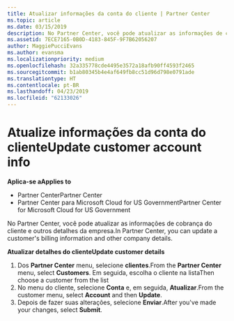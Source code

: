 ```yaml
---
title: Atualizar informações da conta do cliente | Partner Center
ms.topic: article
ms.date: 03/15/2019
description: No Partner Center, você pode atualizar as informações de cobrança do cliente e outros detalhes da empresa.
ms.assetid: 7ECE7165-0B0D-4183-845F-9F7B62056207
author: MaggiePucciEvans
ms.author: evansma
ms.localizationpriority: medium
ms.openlocfilehash: 32a335778cde4495e3572a18afb90ff4593f2465
ms.sourcegitcommit: b1ab80345b4e4af649fb8cc51d96d798e0791ade
ms.translationtype: HT
ms.contentlocale: pt-BR
ms.lasthandoff: 04/23/2019
ms.locfileid: "62133026"
---
```

# <a name="update-customer-account-info"></a><span data-ttu-id="92c5b-103">Atualize informações da conta do cliente</span><span class="sxs-lookup"><span data-stu-id="92c5b-103">Update customer account info</span></span>

<span data-ttu-id="92c5b-104">**Aplica-se a**</span><span class="sxs-lookup"><span data-stu-id="92c5b-104">**Applies to**</span></span>

-  <span data-ttu-id="92c5b-105">Partner Center</span><span class="sxs-lookup"><span data-stu-id="92c5b-105">Partner Center</span></span>
-  <span data-ttu-id="92c5b-106">Partner Center para Microsoft Cloud for US Government</span><span class="sxs-lookup"><span data-stu-id="92c5b-106">Partner Center for Microsoft Cloud for US Government</span></span>


<span data-ttu-id="92c5b-107">No Partner Center, você pode atualizar as informações de cobrança do cliente e outros detalhes da empresa.</span><span class="sxs-lookup"><span data-stu-id="92c5b-107">In Partner Center, you can update a customer's billing information and other company details.</span></span>

<span data-ttu-id="92c5b-108">**Atualizar detalhes do cliente**</span><span class="sxs-lookup"><span data-stu-id="92c5b-108">**Update customer details**</span></span>

1.  <span data-ttu-id="92c5b-109">Dos **Partner Center** menu, selecione **clientes**.</span><span class="sxs-lookup"><span data-stu-id="92c5b-109">From the **Partner Center** menu, select **Customers**.</span></span> <span data-ttu-id="92c5b-110">Em seguida, escolha o cliente na lista</span><span class="sxs-lookup"><span data-stu-id="92c5b-110">Then choose a customer from the list</span></span>
2.  <span data-ttu-id="92c5b-111">No menu do cliente, selecione **Conta** e, em seguida, **Atualizar**.</span><span class="sxs-lookup"><span data-stu-id="92c5b-111">From the customer menu, select **Account** and then **Update**.</span></span>
3.  <span data-ttu-id="92c5b-112">Depois de fazer suas alterações, selecione **Enviar**.</span><span class="sxs-lookup"><span data-stu-id="92c5b-112">After you've made your changes, select **Submit**.</span></span>

 

 



